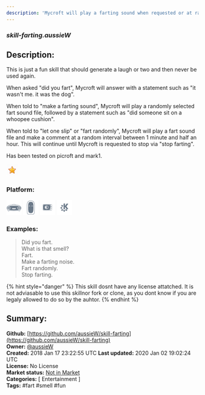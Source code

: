 ```yaml
---
description: 'Mycroft will play a farting sound when requested or at random intervals'
---
```


### _skill-farting.aussieW_  
## Description:  
This is just a fun skill that should generate a laugh or two and then never be used again.

When asked "did you fart", Mycroft will answer with a statement such as "it wasn't me. it was the dog".

When told to "make a farting sound", Mycroft will play a randomly selected fart sound file, followed by a statement such as "did someone sit on a whoopee cushion".

When told to "let one slip" or "fart randomly", Mycroft will play a fart sound file and make a comment at a random interval between 1 minute and half an hour. This will continue until Mycroft is requested to stop via "stop farting".

Has been tested on picroft and mark1.  
  
![](../.gitbook/assets/star.png)  
  
### Platform:  
 ![Mark I](../.gitbook/assets/mark-1-icon.png)  ![Mark II](../.gitbook/assets/mark-2-icon.png)  ![Picroft](../.gitbook/assets/picroft-icon.png)  ![plasmoid](../.gitbook/assets/kde.png)   
### Examples:  
> Did you fart.  
> What is that smell?  
> Fart.  
> Make a farting noise.  
> Fart randomly.  
> Stop farting.  
  
{% hint style="danger" %}
This skill dosnt have any license attatched. It is not adviasable to use this skillnor fork or clone, as you dont know if you are legaly allowed to do so by the auhtor.
{% endhint %}
  
## Summary:  
**Github:** [https://github.com/aussieW/skill-farting](https://github.com/aussieW/skill-farting)  
**Owner:** [@aussieW](https://github.com/aussieW)  
**Created:** 2018 Jan 17 23:22:55 UTC  **Last updated:** 2020 Jan 02 19:02:24 UTC  
**License:** No License  
**Market status:** [Not in Market](https://market.mycroft.ai/skill/)  
**Categories:** [ Entertainment ]   
**Tags:** \#fart \#smell \#fun   
